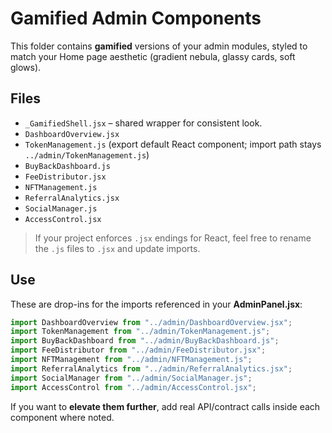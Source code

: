 
# Gamified Admin Components

This folder contains **gamified** versions of your admin modules, styled to match your Home page aesthetic (gradient nebula, glassy cards, soft glows).

## Files
- `_GamifiedShell.jsx` – shared wrapper for consistent look.
- `DashboardOverview.jsx`
- `TokenManagement.js` (export default React component; import path stays `../admin/TokenManagement.js`)
- `BuyBackDashboard.js`
- `FeeDistributor.jsx`
- `NFTManagement.js`
- `ReferralAnalytics.jsx`
- `SocialManager.js`
- `AccessControl.jsx`

> If your project enforces `.jsx` endings for React, feel free to rename the `.js` files to `.jsx` and update imports.

## Use
These are drop-ins for the imports referenced in your **AdminPanel.jsx**:
```js
import DashboardOverview from "../admin/DashboardOverview.jsx";
import TokenManagement from "../admin/TokenManagement.js";
import BuyBackDashboard from "../admin/BuyBackDashboard.js";
import FeeDistributor from "../admin/FeeDistributor.jsx";
import NFTManagement from "../admin/NFTManagement.js";
import ReferralAnalytics from "../admin/ReferralAnalytics.jsx";
import SocialManager from "../admin/SocialManager.js";
import AccessControl from "../admin/AccessControl.jsx";
```

If you want to **elevate them further**, add real API/contract calls inside each component where noted.
